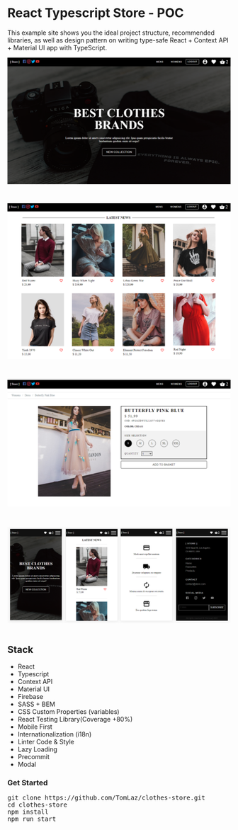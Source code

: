 <h1>React Typescript Store - POC</h1>
<p>This example site shows you the ideal project structure, recommended libraries, as well as design pattern on writing type-safe React + Context API + Material UI app with TypeScript.</p>

![alt text](https://github.com/TomLaz/clothes-store/blob/main/public/example_home.png)
<h1 />

![alt text](https://github.com/TomLaz/clothes-store/blob/main/public/example_home_latest_news.png)
<h1 />

![alt text](https://github.com/TomLaz/clothes-store/blob/main/public/example_add_product.png)
<h1 />

![alt text](https://github.com/TomLaz/clothes-store/blob/main/public/mobile_home.png)
<h1 />

 <h2>Stack</h2>
<ul>
<li>React</li>
<li>Typescript</li>
<li>Context API</li>
<li>Material UI</li>
<li>Firebase</li>
<li>SASS + BEM</li>
<li>CSS Custom Properties (variables)</li>
<li>React Testing Library(Coverage +80%)</li>
<li>Mobile First</li>
<li>Internationalization (i18n)</li>
<li>Linter Code & Style</li>
<li>Lazy Loading</li>
<li>Precommit</li>
<li>Modal</li>
</ul>

<h3>Get Started</h3>
<pre>
git clone https://github.com/TomLaz/clothes-store.git
cd clothes-store
npm install
npm run start</pre>
